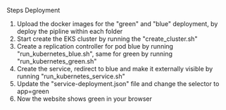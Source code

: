 Steps Deployment

1. Upload the docker images for the "green" and "blue" deployment, by deploy the pipline within each folder
2. Start create the EKS cluster by running the "create_cluster.sh"
3. Create a replication controller for pod blue by running "run_kubernetes_blue.sh", same for green by running "run_kubernetes_green.sh"
4. Create the service, redirect to blue and make it externally visible by running "run_kubernetes_service.sh"
5. Update the "service-deployment.json" file and change the selector to app=green
6. Now the website shows green in your browser
